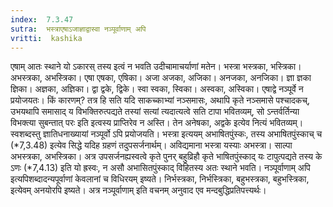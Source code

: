 ```yaml
---
index:  7.3.47
sutra:  भस्त्राएषाऽजाज्ञाद्वास्वा नञ्पूर्वाणाम् अपि
vritti:  kashika 
---
```


एषाम् आतः स्थाने यो ऽकारस् तस्य इत्वं न भवति उदीचामाचर्याणां मतेन। भस्त्रा भस्त्रका, भस्त्रिका। अभस्त्रका, अभस्त्रिका। एषा एषका, एषिका। अजा अजका, अजिका। अनजका, अनजिका। ज्ञा ज्ञका ज्ञिका। अज्ञका, अज्ञिका। द्वा द्वके, द्विके। स्वा स्वका, स्विका। अस्वका, अस्विका। एषाद्वे नञ्पूर्वे न प्रयोजयतः। किं कारणम्? तत्र हि सति यदि साकच्काभ्यां नञ्समासः, अथापि कृते नञ्समासे पश्चादकच्, उभयथापि समासाद् य विभक्तिरुत्पद्यते तस्यां सत्यां त्यदात्यत्वे सति टापा भवितव्यम्, सो ऽन्तर्वर्तिन्या विभक्त्या सुबन्तात् परः इति इत्वस्य प्राप्तिरेव न अस्ति। तेन अनेषका, अद्वके इत्येव नित्यं भवितव्यम्। स्वशब्दस्तु ज्ञातिधनाख्यायां नञ्पूर्वो ऽपि प्रयोजयति। भस्त्रा इत्ययम् अभाषितपुंस्कः, तस्य अभाषितपुंस्काच् च (*7,3.48) इत्येव सिद्धे यदिह ग्रहणं तदुपसर्जनार्थम्। अविद्यमाना भस्त्रा यस्याः अभस्त्रा। साल्पा अभस्त्रका, अभस्त्रिका। अत्र उपसर्जनह्यस्वत्वे कृते पुनर् बहुव्रिहौ कृते भाषितपुंस्काद् यः टापुत्पद्यते तस्य के ऽणः (*7,4.13) इति यो ह्रस्वः, न असौ अभासितपुंस्काद् विहितस्य अतः स्थाने भवति। नञ्पूर्वाणाम् अपि इत्यपिशब्दादन्यपूर्वाणां केवलानां च विधिरयम् इष्यते। निर्भस्त्रका, निर्भस्त्रिका, बहुभस्त्रका, बहुभस्त्रिका, इत्येवम् अनयोरपि इष्यते। अत्र नञ्पूर्वाणाम् इति वचनम् अनुवाद एव मन्दबुद्धिप्रतिपत्त्यर्थः।

